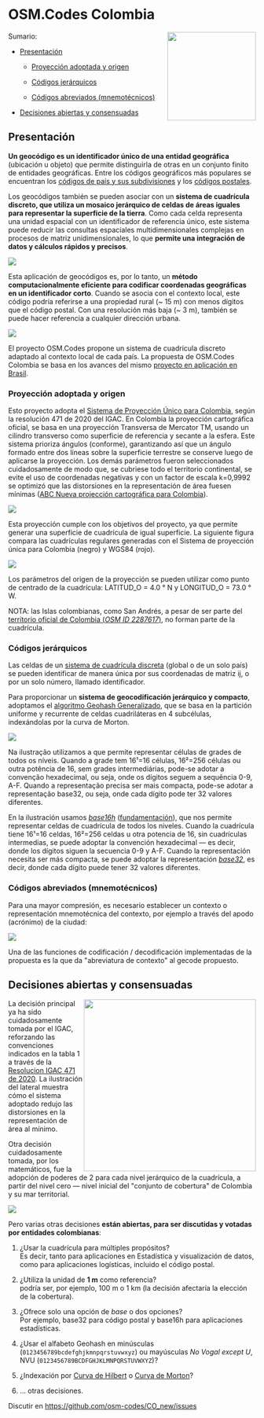# OSM.Codes Colombia

<img align="right" width="180" src="assets/colombia-genericGrid2.180px.png">

Sumario:

* [Presentación](#presentación)

  * [Proyección adoptada y origen](#proyección-adoptada-y-origen)

  * [Códigos jerárquicos](#códigos-jerárquicos)

  * [Códigos abreviados (mnemotécnicos)](#códigos-abreviados-mnemotécnicos)

* [Decisiones abiertas y consensuadas](#decisiones-abiertas-y-consensuadas)

## Presentación

**Un geocódigo es un identificador único de una entidad geográfica** (ubicación u objeto) que permite distinguirla de otras en un conjunto finito de entidades geográficas. Entre los códigos geográficos más populares se encuentran los [códigos de país y sus subdivisiones](https://es.wikipedia.org/wiki/ISO_3166-1_alfa-2) y los [códigos postales](https://es.wikipedia.org/wiki/Anexo:C%C3%B3digos_postales_de_Colombia).

Los geocódigos también se pueden asociar con un **sistema de cuadrícula discreto, que utiliza un mosaico jerárquico de celdas de áreas iguales para representar la superficie de la tierra**. Como cada celda representa una unidad espacial con un identificador de referencia único, este sistema puede reducir las consultas espaciales multidimensionales complejas en procesos de matriz unidimensionales, lo que **permite una integración de datos y cálculos rápidos y precisos**.

![](assets/ilustra-geohash01.PNG)

Esta aplicación de geocódigos es, por lo tanto, un **método computacionalmente eficiente para codificar coordenadas geográficas en un identificador corto**. Cuando se asocia con el contexto local, este código podría referirse a una propiedad rural (~ 15 m) con menos dígitos que el código postal. Con una resolución más baja (~ 3 m), también se puede hacer referencia a cualquier dirección urbana.

![](assets/ilustra-escalas01.jpg)

El proyecto OSM.Codes propone un sistema de cuadrícula discreto adaptado al contexto local de cada país. La propuesta de OSM.Codes Colombia se basa en los avances del mismo [proyecto en aplicación en Brasil](https://github.com/osm-codes/BR_IBGE_new).

### Proyección adoptada y origen

Esto proyecto adopta el [Sistema de Proyección Único para Colombia](https://origen.igac.gov.co/index.html), según la resolución 471 de 2020 del IGAC. En Colombia la proyección cartográfica oficial, se basa en una proyección Transversa de Mercator TM, usando un cilindro transverso como superficie de referencia y secante a la esfera. Este sistema prioriza ángulos (conforme), garantizando así que un ángulo formado entre dos líneas sobre la superficie terrestre se conserve luego de aplicarse la proyección. Los demás parámetros fueron seleccionados cuidadosamente de modo que, se cubriese todo el territorio continental, se evite el uso de coordenadas negativas y con un factor de escala k=0,9992 se optimizó que las distorsiones en la representación de área fuesen mínimas ([ABC Nueva projección cartográfica para Colombia](https://origen.igac.gov.co/docs/ABC_Nueva_Proyeccion_Cartografica_Colombia.pdf)).

![](assets/parametro-proyeccion.png)

Esta proyección cumple con los objetivos del proyecto, ya que permite generar una superficie de cuadrícula de igual superficie. La siguiente figura compara las cuadrículas regulares generadas con el Sistema de proyección única para Colombia (negro) y WGS84 (rojo).

![](assets/ilustra-grade01.jpeg)

Los parámetros del origen de la proyección se pueden utilizar como punto de centrado de la cuadrícula: LATITUD_O = 4.0 ° N y LONGITUD_O = 73.0 ° W.

NOTA: las Islas colombianas, como San Andrés, a pesar de ser parte del  [territorio oficial de Colombia (*OSM ID 2287617*)](https://www.openstreetmap.org/relation/2287617), no forman parte de la cuadrícula.

### Códigos jerárquicos

Las celdas de un [sistema de cuadrícula discreta](https://en.wikipedia.org/wiki/Discrete_global_grid) (global o de un solo país) se pueden identificar de manera única por sus coordenadas de matriz ij, o por un solo número, llamado identificador.

Para proporcionar un **sistema de geocodificación jerárquico y compacto**, adoptamos el [algoritmo Geohash Generalizado](https://ppkrauss.github.io/Sfc4q/), que se basa en la partición uniforme y recurrente de celdas cuadriláteras en 4 subcélulas, indexándolas por la curva de Morton.

![](assets/BR_new-ZCurve.png)

Na ilustração utilizamos a  que permite representar células de grades de todos os níveis. Quando a grade tem 16¹=16  células, 16²=256 células ou outra potência de 16, sem grades intermediárias, pode-se adotar a convenção hexadecimal, ou seja, onde os dígitos seguem a sequẽncia 0-9, A-F.  Quando a representação precisa ser mais compacta, pode-se adotar a representação base32, ou seja, onde cada dígito pode ter 32 valores diferentes.

En la ilustración usamos [*base16h*](https://ppkrauss.github.io/Sfc4q) ([fundamentación](http://addressforall.org/_foundations/art1.pdf)), que nos permite representar celdas de cuadrícula de todos los niveles. Cuando la cuadrícula tiene 16¹=16 celdas, 16²=256 celdas u otra potencia de 16, sin cuadrículas intermedias, se puede adoptar la convención hexadecimal &mdash; es decir, donde los dígitos siguen la secuencia 0-9 y A-F. Cuando la representación necesita ser más compacta, se puede adoptar la representación [*base32*](https://en.wikipedia.org/wiki/Base32), es decir, donde cada dígito puede tener 32 valores diferentes.

### Códigos abreviados (mnemotécnicos)

Para una mayor compresión, es necesario establecer un contexto o representación mnemotécnica del contexto, por ejemplo a través del apodo (acrónimo) de la ciudad:

![](assets/gridNew-encurtamento1.png)

Una de las funciones de codificación / decodificación implementadas de la propuesta es la que da "abreviatura de contexto" al gecode propuesto.


## Decisiones abiertas y consensuadas

<img align="right" width="350" src="assets/IGAC-origenFig7-distorciones.png"/>

La decisión principal ya ha sido cuidadosamente tomada por el IGAC, reforzando las convenciones indicados en la tabla 1 a través de la [Resolucion IGAC 471 de 2020](https://igac.gov.co/sites/igac.gov.co/files/normograma/resolucion_471_de_2020.pdf). La ilustración del lateral muestra cómo el sistema adoptado redujo las distorsiones en la representación de área al mínimo.

Otra decisión cuidadosamente tomada, por los matemáticos, fue la adopción de poderes de 2 para cada nivel jerárquico de la cuadrícula, a partir del nivel cero &mdash; nivel inicial del "conjunto de cobertura" de Colombia y su mar territorial. <!-- 1141748/262 = 16 -->

![](assets/powers2-grid.png)

Pero varias otras decisiones **están abiertas, para ser discutidas y votadas por entidades colombianas**:

1. ¿Usar la cuadrícula para múltiples propósitos?  <br/>Es decir, tanto para aplicaciones en Estadística y visualización de datos, como para aplicaciones logísticas, incluido el código postal.


2. ¿Utiliza la unidad de **1&#160;m** como referencia? <br/> podría ser, por ejemplo, 100&#160;m o 1&#160;km (la decisión afectaría la elección de la cobertura).

3. ¿Ofrece solo una opción de *base* o dos opciones? <br/>Por ejemplo, base32 para código postal y base16h para aplicaciones estadísticas.


4. ¿Usar el alfabeto Geohash en minúsculas (`0123456789bcdefghjkmnpqrstuvwxyz`) ou mayúsculas *No Vogal except U*, NVU (`0123456789BCDFGHJKLMNPQRSTUVWXYZ`)?  

5. ¿Indexación por [Curva de Hilbert](https://es.wikipedia.org/wiki/Curva_de_Hilbert) o [Curva de Morton](https://en.wikipedia.org/wiki/Z-order_curve)?

6.  ... otras decisiones.

Discutir en  https://github.com/osm-codes/CO_new/issues
